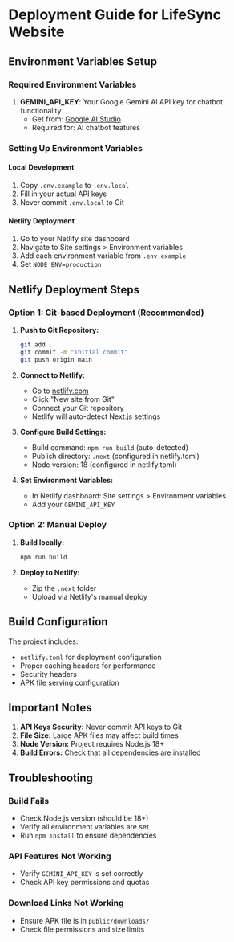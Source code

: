 # Deployment Guide for LifeSync Website

## Environment Variables Setup

### Required Environment Variables

1. **GEMINI_API_KEY**: Your Google Gemini AI API key for chatbot functionality
   - Get from: [Google AI Studio](https://makersuite.google.com/app/apikey)
   - Required for: AI chatbot features

### Setting Up Environment Variables

#### Local Development
1. Copy `.env.example` to `.env.local`
2. Fill in your actual API keys
3. Never commit `.env.local` to Git

#### Netlify Deployment
1. Go to your Netlify site dashboard
2. Navigate to Site settings > Environment variables
3. Add each environment variable from `.env.example`
4. Set `NODE_ENV=production`

## Netlify Deployment Steps

### Option 1: Git-based Deployment (Recommended)

1. **Push to Git Repository:**
   ```bash
   git add .
   git commit -m "Initial commit"
   git push origin main
   ```

2. **Connect to Netlify:**
   - Go to [netlify.com](https://netlify.com)
   - Click "New site from Git"
   - Connect your Git repository
   - Netlify will auto-detect Next.js settings

3. **Configure Build Settings:**
   - Build command: `npm run build` (auto-detected)
   - Publish directory: `.next` (configured in netlify.toml)
   - Node version: 18 (configured in netlify.toml)

4. **Set Environment Variables:**
   - In Netlify dashboard: Site settings > Environment variables
   - Add your `GEMINI_API_KEY`

### Option 2: Manual Deploy

1. **Build locally:**
   ```bash
   npm run build
   ```

2. **Deploy to Netlify:**
   - Zip the `.next` folder
   - Upload via Netlify's manual deploy

## Build Configuration

The project includes:
- `netlify.toml` for deployment configuration
- Proper caching headers for performance
- Security headers
- APK file serving configuration

## Important Notes

1. **API Keys Security:** Never commit API keys to Git
2. **File Size:** Large APK files may affect build times
3. **Node Version:** Project requires Node.js 18+
4. **Build Errors:** Check that all dependencies are installed

## Troubleshooting

### Build Fails
- Check Node.js version (should be 18+)
- Verify all environment variables are set
- Run `npm install` to ensure dependencies

### API Features Not Working
- Verify `GEMINI_API_KEY` is set correctly
- Check API key permissions and quotas

### Download Links Not Working
- Ensure APK file is in `public/downloads/`
- Check file permissions and size limits